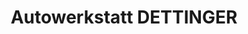 ---
title: "Autowerkstatt DETTINGER"
url: /freiburg-im-breisgau/autowerkstatt-dettinger-umkircher-strasse-6/
shop: Autowerkstatt
---